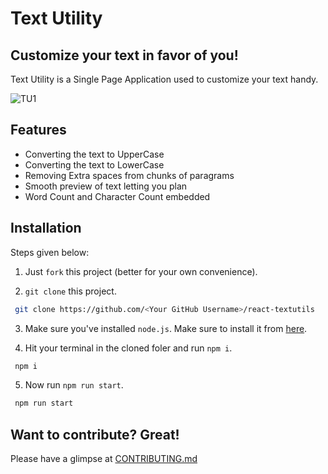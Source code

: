 # Text Utility 
## Customize your text in favor of you! 

Text Utility is a Single Page Application used to customize your text handy. 

 ![TU1](https://user-images.githubusercontent.com/68806440/228857264-0def7312-aa03-4766-a5c2-ef7549a38043.jpg)
## Features

- Converting the text to UpperCase
- Converting the text to LowerCase 
- Removing Extra spaces from chunks of paragrams 
- Smooth preview of text letting you plan 
- Word Count and Character Count embedded 



## Installation

Steps given below: 
1. Just `fork` this project (better for your own convenience). 

2. `git clone` this project. 
```sh
 git clone https://github.com/<Your GitHub Username>/react-textutils
 ```
3. Make sure you've installed `node.js`. Make sure to install it from [here](https://nodejs.org/en/). 

4. Hit your terminal in the cloned foler and run `npm i`. 
```sh
 npm i 
 ```
5. Now run `npm run start`. 
```sh
 npm run start 
 ```

## Want to contribute? Great!

Please have a glimpse at [CONTRIBUTING.md](https://github.com/TauqeerAhmad5201/react-textutils/blob/main/docs/CONTRIBUTING.md) 




